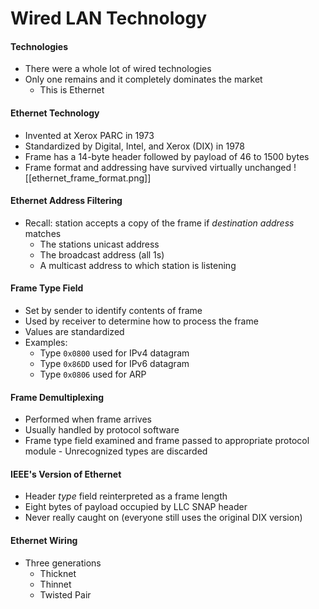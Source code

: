 # Wired LAN Technology

#### Technologies
- There were a whole lot of wired technologies
- Only one remains and it completely dominates the market
	- This is Ethernet

#### Ethernet Technology
- Invented at Xerox PARC in 1973
- Standardized by Digital, Intel, and Xerox (DIX) in 1978
- Frame has a 14-byte header followed by payload of 46 to 1500 bytes
- Frame format and addressing have survived virtually unchanged
![[ethernet_frame_format.png]]

#### Ethernet Address Filtering
- Recall: station accepts a copy of the frame if *destination address* matches 
	- The stations unicast address
	- The broadcast address (all 1s)
	- A multicast address to which station is listening

#### Frame Type Field
- Set by sender to identify contents of frame
- Used by receiver to determine how to process the frame
- Values are standardized
- Examples:
	- Type `0x0800` used for IPv4 datagram
	- Type `0x86DD` used for IPv6 datagram
	- Type `0x0806` used for ARP

#### Frame Demultiplexing
- Performed when frame arrives
- Usually handled by protocol software
- Frame type field examined and frame passed to appropriate protocol module
		- Unrecognized types are discarded

#### IEEE's Version of Ethernet
- Header *type* field reinterpreted as a frame length
- Eight bytes of payload occupied by LLC SNAP header
- Never really caught on (everyone still uses the original DIX version)

#### Ethernet Wiring
- Three generations
	- Thicknet
	- Thinnet
	- Twisted Pair